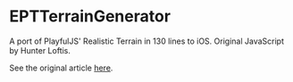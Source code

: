 EPTTerrainGenerator
===================

A port of PlayfulJS' Realistic Terrain in 130 lines to iOS. Original JavaScript by Hunter Loftis.

See the original article [here](http://www.playfuljs.com/realistic-terrain-in-130-lines/).
